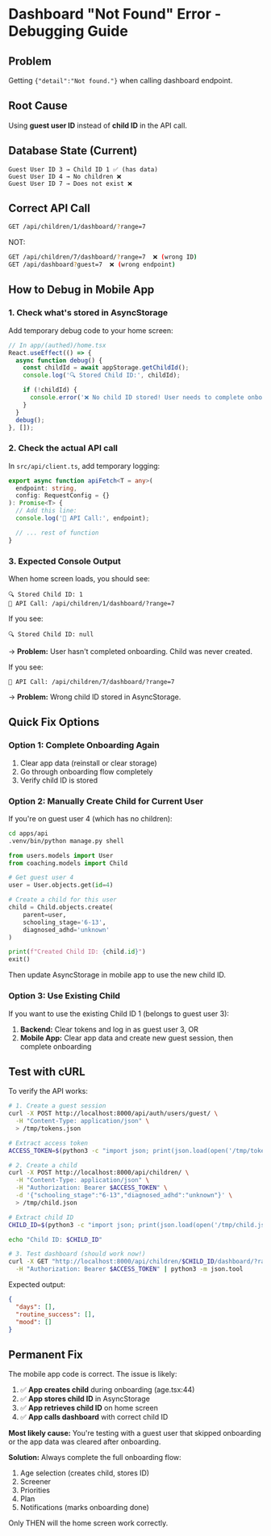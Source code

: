 # Dashboard "Not Found" Error - Debugging Guide

## Problem
Getting `{"detail":"Not found."}` when calling dashboard endpoint.

## Root Cause
Using **guest user ID** instead of **child ID** in the API call.

## Database State (Current)
```
Guest User ID 3 → Child ID 1 ✅ (has data)
Guest User ID 4 → No children ❌
Guest User ID 7 → Does not exist ❌
```

## Correct API Call
```bash
GET /api/children/1/dashboard/?range=7
```

NOT:
```bash
GET /api/children/7/dashboard/?range=7  ❌ (wrong ID)
GET /api/dashboard?guest=7  ❌ (wrong endpoint)
```

## How to Debug in Mobile App

### 1. Check what's stored in AsyncStorage

Add temporary debug code to your home screen:

```typescript
// In app/(authed)/home.tsx
React.useEffect(() => {
  async function debug() {
    const childId = await appStorage.getChildId();
    console.log('🔍 Stored Child ID:', childId);

    if (!childId) {
      console.error('❌ No child ID stored! User needs to complete onboarding.');
    }
  }
  debug();
}, []);
```

### 2. Check the actual API call

In `src/api/client.ts`, add temporary logging:

```typescript
export async function apiFetch<T = any>(
  endpoint: string,
  config: RequestConfig = {}
): Promise<T> {
  // Add this line:
  console.log('📡 API Call:', endpoint);

  // ... rest of function
}
```

### 3. Expected Console Output

When home screen loads, you should see:
```
🔍 Stored Child ID: 1
📡 API Call: /api/children/1/dashboard/?range=7
```

If you see:
```
🔍 Stored Child ID: null
```
→ **Problem:** User hasn't completed onboarding. Child was never created.

If you see:
```
📡 API Call: /api/children/7/dashboard/?range=7
```
→ **Problem:** Wrong child ID stored in AsyncStorage.

## Quick Fix Options

### Option 1: Complete Onboarding Again
1. Clear app data (reinstall or clear storage)
2. Go through onboarding flow completely
3. Verify child ID is stored

### Option 2: Manually Create Child for Current User

If you're on guest user 4 (which has no children):

```bash
cd apps/api
.venv/bin/python manage.py shell
```

```python
from users.models import User
from coaching.models import Child

# Get guest user 4
user = User.objects.get(id=4)

# Create a child for this user
child = Child.objects.create(
    parent=user,
    schooling_stage='6-13',
    diagnosed_adhd='unknown'
)

print(f"Created Child ID: {child.id}")
exit()
```

Then update AsyncStorage in mobile app to use the new child ID.

### Option 3: Use Existing Child

If you want to use the existing Child ID 1 (belongs to guest user 3):

1. **Backend:** Clear tokens and log in as guest user 3, OR
2. **Mobile App:** Clear app data and create new guest session, then complete onboarding

## Test with cURL

To verify the API works:

```bash
# 1. Create a guest session
curl -X POST http://localhost:8000/api/auth/users/guest/ \
  -H "Content-Type: application/json" \
  > /tmp/tokens.json

# Extract access token
ACCESS_TOKEN=$(python3 -c "import json; print(json.load(open('/tmp/tokens.json'))['access'])")

# 2. Create a child
curl -X POST http://localhost:8000/api/children/ \
  -H "Content-Type: application/json" \
  -H "Authorization: Bearer $ACCESS_TOKEN" \
  -d '{"schooling_stage":"6-13","diagnosed_adhd":"unknown"}' \
  > /tmp/child.json

# Extract child ID
CHILD_ID=$(python3 -c "import json; print(json.load(open('/tmp/child.json'))['id'])")

echo "Child ID: $CHILD_ID"

# 3. Test dashboard (should work now!)
curl -X GET "http://localhost:8000/api/children/$CHILD_ID/dashboard/?range=7" \
  -H "Authorization: Bearer $ACCESS_TOKEN" | python3 -m json.tool
```

Expected output:
```json
{
  "days": [],
  "routine_success": [],
  "mood": []
}
```

## Permanent Fix

The mobile app code is correct. The issue is likely:

1. ✅ **App creates child** during onboarding (age.tsx:44)
2. ✅ **App stores child ID** in AsyncStorage
3. ✅ **App retrieves child ID** on home screen
4. ✅ **App calls dashboard** with correct child ID

**Most likely cause:** You're testing with a guest user that skipped onboarding or the app data was cleared after onboarding.

**Solution:** Always complete the full onboarding flow:
1. Age selection (creates child, stores ID)
2. Screener
3. Priorities
4. Plan
5. Notifications (marks onboarding done)

Only THEN will the home screen work correctly.
